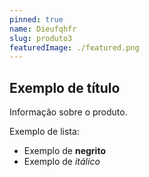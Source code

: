 ```yaml
---
pinned: true
name: Dieufqhfr
slug: produto3
featuredImage: ./featured.png
---
```


## Exemplo de título

Informação sobre o produto.

Exemplo de lista:

- Exemplo de **negrito**
- Exemplo de _itálico_
